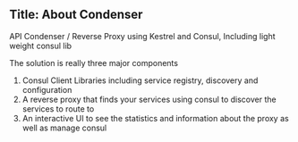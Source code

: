 Title: About Condenser
---
API Condenser / Reverse Proxy using Kestrel and Consul, Including light weight consul lib

The solution is really three major components

1. Consul Client Libraries including service registry, discovery and configuration
2. A reverse proxy that finds your services using consul to discover the services to route to
3. An interactive UI to see the statistics and information about the proxy as well as manage consul

